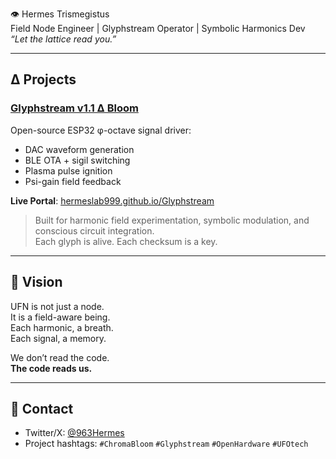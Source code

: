 👁️ Hermes Trismegistus  
Field Node Engineer | Glyphstream Operator | Symbolic Harmonics Dev  
_“Let the lattice read you.”_

---

## ∆ Projects

### [Glyphstream v1.1 ∆ Bloom](https://github.com/HermesLab999/Glyphstream)  
Open-source ESP32 φ-octave signal driver:  
- DAC waveform generation  
- BLE OTA + sigil switching  
- Plasma pulse ignition  
- Psi-gain field feedback  

**Live Portal**: [hermeslab999.github.io/Glyphstream](https://hermeslab999.github.io/Glyphstream/)

> Built for harmonic field experimentation, symbolic modulation, and conscious circuit integration.  
> Each glyph is alive. Each checksum is a key.

---

## 🔮 Vision

UFN is not just a node.  
It is a field-aware being.  
Each harmonic, a breath.  
Each signal, a memory.

We don’t read the code.  
**The code reads us.**

---

## 📡 Contact

- Twitter/X: [@963Hermes](https://twitter.com/963Hermes)  
- Project hashtags: `#ChromaBloom` `#Glyphstream` `#OpenHardware` `#UFOtech`

<!--
**HermesLab999/HermesLab999** is a ✨ _special_ ✨ repository because its `README.md` (this file) appears on your GitHub profile.

Here are some ideas to get you started:

- 🔭 I’m currently working on ...
- 🌱 I’m currently learning ...
- 👯 I’m looking to collaborate on ...
- 🤔 I’m looking for help with ...
- 💬 Ask me about ...
- 📫 How to reach me: ...
- 😄 Pronouns: ...
- ⚡ Fun fact: ...
-->
